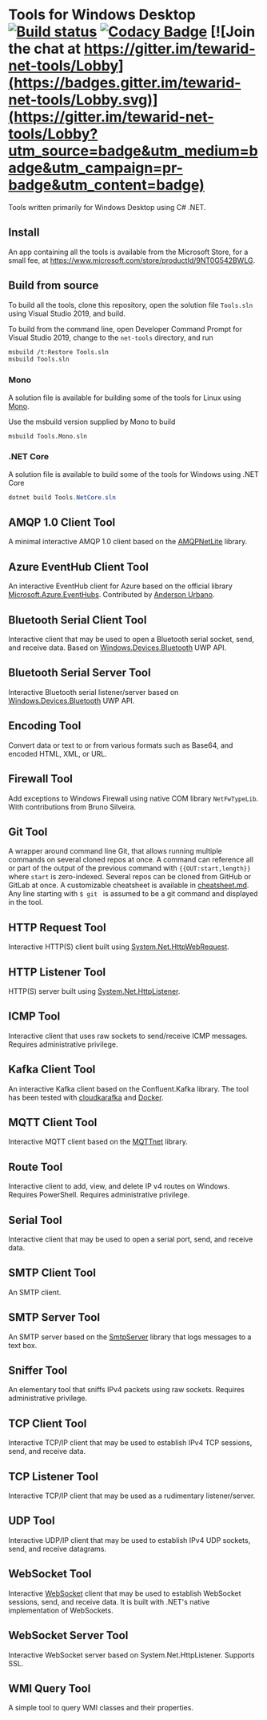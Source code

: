 # Tools for Windows Desktop [![Build status](https://ci.appveyor.com/api/projects/status/d3bn7jnje8rtts7v?svg=true)](https://ci.appveyor.com/project/tewarid/nettools) [![Codacy Badge](https://api.codacy.com/project/badge/Grade/9272afa7d6494d7fa5a885e8e02a2999)](https://www.codacy.com/app/tewarid/net-tools?utm_source=github.com&amp;utm_medium=referral&amp;utm_content=tewarid/net-tools&amp;utm_campaign=Badge_Grade) [![Join the chat at https://gitter.im/tewarid-net-tools/Lobby](https://badges.gitter.im/tewarid-net-tools/Lobby.svg)](https://gitter.im/tewarid-net-tools/Lobby?utm_source=badge&utm_medium=badge&utm_campaign=pr-badge&utm_content=badge)

Tools written primarily for Windows Desktop using C# .NET.

## Install

An app containing all the tools is available from the Microsoft Store, for a small fee, at https://www.microsoft.com/store/productId/9NT0G542BWLG.

## Build from source

To build all the tools, clone this repository, open the solution file `Tools.sln` using Visual Studio 2019, and build.

To build from the command line, open Developer Command Prompt for Visual Studio 2019, change to the `net-tools` directory, and run

```bash
msbuild /t:Restore Tools.sln
msbuild Tools.sln
```

### Mono

A solution file is available for building some of the tools for Linux using [Mono](https://www.mono-project.com/download/stable/).

Use the msbuild version supplied by Mono to build

```bash
msbuild Tools.Mono.sln
```

### .NET Core

A solution file is available to build some of the tools for Windows using .NET Core

```powershell
dotnet build Tools.NetCore.sln
```

## AMQP 1.0 Client Tool

A minimal interactive AMQP 1.0 client based on the [AMQPNetLite](https://github.com/Azure/amqpnetlite) library.

## Azure EventHub Client Tool

An interactive EventHub client for Azure based on the official library [Microsoft.Azure.EventHubs](https://docs.microsoft.com/en-us/dotnet/api/microsoft.azure.eventhubs). Contributed by [Anderson Urbano](https://github.com/urbanoanderson).

## Bluetooth Serial Client Tool

Interactive client that may be used to open a Bluetooth serial socket, send, and receive data. Based on [Windows.Devices.Bluetooth](https://docs.microsoft.com/en-us/uwp/api/Windows.Devices.Bluetooth) UWP API.

## Bluetooth Serial Server Tool

Interactive Bluetooth serial listener/server based on [Windows.Devices.Bluetooth](https://docs.microsoft.com/en-us/uwp/api/Windows.Devices.Bluetooth) UWP API.

## Encoding Tool

Convert data or text to or from various formats such as Base64, and encoded HTML, XML, or URL.

## Firewall Tool

Add exceptions to Windows Firewall using native COM library `NetFwTypeLib`. With contributions from Bruno Silveira.

## Git Tool

A wrapper around command line Git, that allows running multiple commands on several cloned repos at once. A command can reference all or part of the output of the previous command with `{{OUT:start,length}}` where `start` is zero-indexed. Several repos can be cloned from GitHub or GitLab at once. A customizable cheatsheet is available in [cheatsheet.md](GitTool/cheatsheet.md). Any line starting with `$ git ` is assumed to be a git command and displayed in the tool.

## HTTP Request Tool

Interactive HTTP(S) client built using [System.Net.HttpWebRequest](https://msdn.microsoft.com/en-us/library/system.net.httpwebrequest.aspx).

## HTTP Listener Tool

HTTP(S) server built using [System.Net.HttpListener](https://msdn.microsoft.com/en-us/library/system.net.httplistener.aspx).

## ICMP Tool

Interactive client that uses raw sockets to send/receive ICMP messages. Requires administrative privilege.

## Kafka Client Tool

An interactive Kafka client based on the Confluent.Kafka library. The tool has been tested with [cloudkarafka](https://www.cloudkarafka.com/) and [Docker](https://tewarid.github.io/2019/06/07/developing-with-kafka-using-docker.html).

## MQTT Client Tool

Interactive MQTT client based on the [MQTTnet](https://github.com/chkr1011/MQTTnet) library.

## Route Tool

Interactive client to add, view, and delete IP v4 routes on Windows. Requires PowerShell. Requires administrative privilege.

## Serial Tool

Interactive client that may be used to open a serial port, send, and receive data.

## SMTP Client Tool

An SMTP client.

## SMTP Server Tool

An SMTP server based on the [SmtpServer](https://www.nuget.org/packages/SmtpServer/) library that logs messages to a text box.

## Sniffer Tool

An elementary tool that sniffs IPv4 packets using raw sockets. Requires administrative privilege.

## TCP Client Tool

Interactive TCP/IP client that may be used to establish IPv4 TCP sessions, send, and receive data.

## TCP Listener Tool

Interactive TCP/IP client that may be used as a rudimentary listener/server.

## UDP Tool

Interactive UDP/IP client that may be used to establish IPv4 UDP sockets, send, and receive datagrams.

## WebSocket Tool

Interactive [WebSocket](https://msdn.microsoft.com/en-us/library/system.net.websockets.websocket.aspx) client that may be used to establish WebSocket sessions, send, and receive data. It is built with .NET's native implementation of WebSockets.

## WebSocket Server Tool

Interactive WebSocket server based on System.Net.HttpListener. Supports SSL.

## WMI Query Tool

A simple tool to query WMI classes and their properties.
